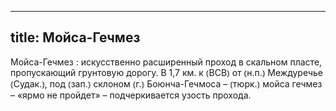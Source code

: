 
---
title: Мойса-Гечмез
---
Мойса-Гечмез
: искусственно расширенный проход в скальном пласте, пропускающий грунтовую дорогу. В 1,7 км. к ⦅ВСВ⦆ от ⦅н.п.⦆ Междуречье ⦅Судак.⦆, под ⦅зап.⦆ склоном ⦅г.⦆ Боюнча-Гечмоса – ⦅тюрк.⦆ мойса гечмез – «ярмо не пройдет» – подчеркивается узость прохода.
